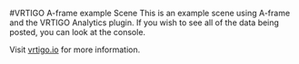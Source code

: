#VRTIGO A-frame example Scene
This is an example scene using A-frame and the VRTIGO Analytics plugin. If you wish to see all of the data being posted, you can look at the console.

Visit [vrtigo.io](vrtigo.io) for more information.
